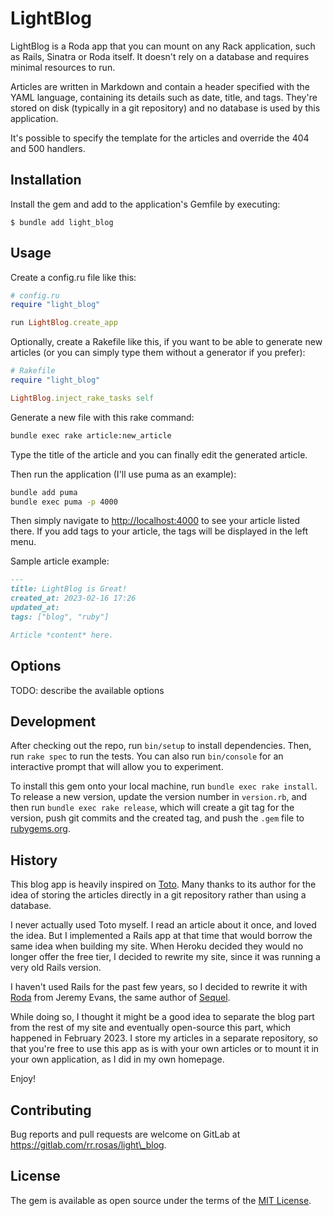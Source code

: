# LightBlog

LightBlog is a Roda app that you can mount on any Rack application, such as Rails, Sinatra or
Roda itself. It doesn't rely on a database and requires minimal resources to run.

Articles are written in Markdown and contain a header specified with the YAML language,
containing its details such as date, title, and tags. They're stored on disk (typically in
a git repository) and no database is used by this application.

It's possible to specify the template for the articles and override the 404 and 500 handlers.

## Installation

Install the gem and add to the application's Gemfile by executing:

    $ bundle add light_blog

## Usage

Create a config.ru file like this:

```ruby
# config.ru
require "light_blog"

run LightBlog.create_app
```

Optionally, create a Rakefile like this, if you want to be able to generate new articles
(or you can simply type them without a generator if you prefer):

```ruby
# Rakefile
require "light_blog"

LightBlog.inject_rake_tasks self
```

Generate a new file with this rake command:

```bash
bundle exec rake article:new_article
```

Type the title of the article and you can finally edit the generated article.

Then run the application (I'll use puma as an example):

```bash
bundle add puma
bundle exec puma -p 4000
```

Then simply navigate to [http://localhost:4000](http://localhost:4000) to see your article
listed there. If you add tags to your article, the tags will be displayed in the left menu.

Sample article example:

```markdown
---
title: LightBlog is Great!
created_at: 2023-02-16 17:26
updated_at:
tags: ["blog", "ruby"]

Article *content* here.
```

## Options

TODO: describe the available options

## Development

After checking out the repo, run `bin/setup` to install dependencies. Then, run `rake spec` to
run the tests. You can also run `bin/console` for an interactive prompt that will allow you to
experiment.

To install this gem onto your local machine, run `bundle exec rake install`. To release a new
version, update the version number in `version.rb`, and then run `bundle exec rake release`,
which will create a git tag for the version, push git commits and the created tag, and push
the `.gem` file to [rubygems.org](https://rubygems.org).

## History

This blog app is heavily inspired on [Toto](https://github.com/cloudhead/toto). Many thanks to
its author for the idea of storing the articles directly in a git repository rather than using
a database.

I never actually used Toto myself. I read an article about it once, and loved the idea. But I
implemented a Rails app at that time that would borrow the same idea when building my site.
When Heroku decided they would no longer offer the free tier, I decided to rewrite my site,
since it was running a very old Rails version.

I haven't used Rails for the past few years, so I decided to rewrite it with
[Roda](https://github.com/jeremyevans/roda) from Jeremy Evans, the same author of
[Sequel](https://sequel.jeremyevans.net/).

While doing so, I thought it might be a good idea to separate the blog part from the rest of my
site and eventually open-source this part, which happened in February 2023. I store my articles
in a separate repository, so that you're free to use this app as is with your own articles
or to mount it in your own application, as I did in my own homepage.

Enjoy!

## Contributing

Bug reports and pull requests are welcome on GitLab at https://gitlab.com/rr.rosas/light\_blog.

## License

The gem is available as open source under the terms of the [MIT License](https://opensource.org/licenses/MIT).
